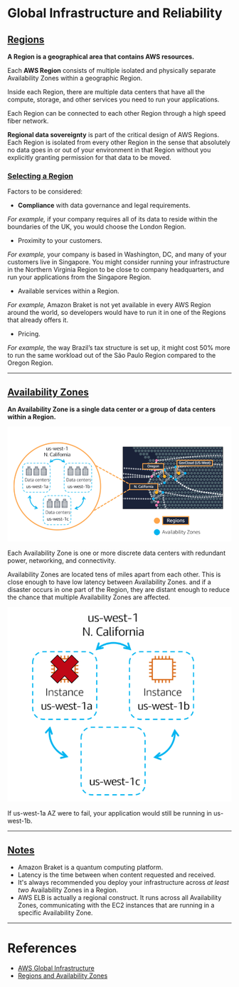 # Global Infrastructure and Reliability

## [Regions](#regions)

**A Region is a geographical area that contains AWS resources.**

Each **AWS Region** consists of multiple isolated and physically separate Availability Zones within a geographic Region.

Inside each Region, there are multiple data centers that have all the compute, storage, and other services you need to run your applications. 
 
Each Region can be connected to each other Region through a high speed fiber network.

**Regional data sovereignty** is part of the critical design of AWS Regions. Each Region is isolated from every other Region in the sense that absolutely no data goes in or out of your environment in that Region without you explicitly granting permission for that data to be moved.

### [Selecting a Region](#selecting-a-region)

Factors to be considered:
- **Compliance** with data governance and legal requirements.

*For example,* if your company requires all of its data to reside within the boundaries of the UK, you would choose the London Region. 

- Proximity to your customers.

*For example,* your company is based in Washington, DC, and many of your customers live in Singapore. You might consider running your infrastructure in the Northern Virginia Region to be close to company headquarters, and run your applications from the Singapore Region.

- Available services within a Region.

*For example,* Amazon Braket is not yet available in every AWS Region around the world, so developers would have to run it in one of the Regions that already offers it.

- Pricing.

*For example,* the way Brazil’s tax structure is set up, it might cost 50% more to run the same workload out of the São Paulo Region compared to the Oregon Region.

---

## [Availability Zones](#availability-zones)

**An Availability Zone is a single data center or a group of data centers within a Region.**

![example](images/az.png "Availability Zone")

Each Availability Zone is one or more discrete data centers with redundant power, networking, and connectivity. 

Availability Zones are located tens of miles apart from each other. This is close enough to have low latency between Availability Zones. and if a disaster occurs in one part of the Region, they are distant enough to reduce the chance that multiple Availability Zones are affected.

![example](images/az_failure.png "Availability Zone failure")

If us-west-1a AZ were to fail, your application would still be running in us-west-1b.

---

## [Notes](#notes)

- Amazon Braket is a quantum computing platform.
- Latency is the time between when content requested and received.
- It's always recommended you deploy your infrastructure across *at least* *two* Availability Zones in a Region. 
- AWS ELB is actually a regional construct. It runs across all Availability Zones, communicating with the EC2 instances that are running in a specific Availability Zone. 

---

# References

- [AWS Global Infrastructure](https://aws.amazon.com/about-aws/global-infrastructure)
- [Regions and Availability Zones](https://aws.amazon.com/about-aws/global-infrastructure/regions_az)